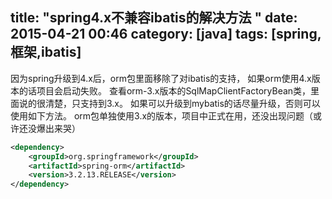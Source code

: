 title: "spring4.x不兼容ibatis的解决方法 "
date: 2015-04-21 00:46
category: [java]
tags: [spring,框架,ibatis]
---

因为spring升级到4.x后，orm包里面移除了对ibatis的支持，
如果orm使用4.x版本的话项目会启动失败。
查看orm-3.x版本的SqlMapClientFactoryBean类，里面说的很清楚，只支持到3.x。
如果可以升级到mybatis的话尽量升级，否则可以使用如下方法。
orm包单独使用3.x的版本，项目中正式在用，还没出现问题（或许还没爆出来哭）

```xml
<dependency>
    <groupId>org.springframework</groupId>
    <artifactId>spring-orm</artifactId>
    <version>3.2.13.RELEASE</version>
</dependency>
```